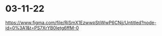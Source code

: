 # 03-11-22

https://www.figma.com/file/RiSmX1EzwwpStiWwP6CNjj/Untitled?node-id=0%3A1&t=PS7XrYB0Ietg6ffM-0

